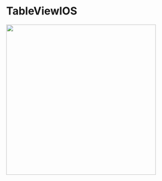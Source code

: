 # TableViewIOS


<img src="https://github.com/maddalab/TableViewIOS/blob/master/bimstagram.gif" alt="" width="400">

